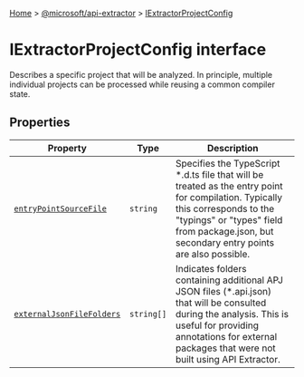 [Home](./index) &gt; [@microsoft/api-extractor](./api-extractor.md) &gt; [IExtractorProjectConfig](./api-extractor.iextractorprojectconfig.md)

# IExtractorProjectConfig interface

Describes a specific project that will be analyzed. In principle, multiple individual projects can be processed while reusing a common compiler state.

## Properties

|  Property | Type | Description |
|  --- | --- | --- |
|  [`entryPointSourceFile`](./api-extractor.iextractorprojectconfig.entrypointsourcefile.md) | `string` | Specifies the TypeScript \*.d.ts file that will be treated as the entry point for compilation. Typically this corresponds to the "typings" or "types" field from package.json, but secondary entry points are also possible. |
|  [`externalJsonFileFolders`](./api-extractor.iextractorprojectconfig.externaljsonfilefolders.md) | `string[]` | Indicates folders containing additional APJ JSON files (\*.api.json) that will be consulted during the analysis. This is useful for providing annotations for external packages that were not built using API Extractor. |

